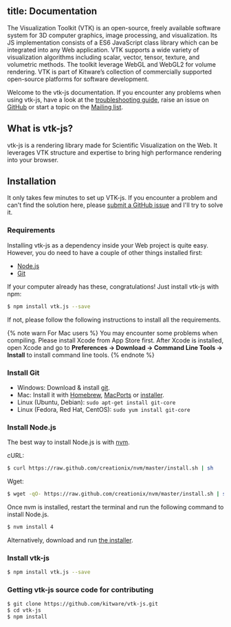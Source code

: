 title: Documentation
---
The Visualization Toolkit (VTK) is an open-source, freely available software system for 3D computer graphics, image processing, and visualization. Its JS implementation consists of a ES6 JavaScript class library which can be integrated into any Web application. VTK supports a wide variety of visualization algorithms including scalar, vector, tensor, texture, and volumetric methods. The toolkit leverage WebGL and WebGL2 for volume rendering. VTK is part of Kitware’s collection of commercially supported open-source platforms for software development.

Welcome to the vtk-js documentation. If you encounter any problems when using vtk-js, have a look at the  [troubleshooting guide](troubleshooting.html), raise an issue on [GitHub](https://github.com/kitware/vtk-js/issues) or start a topic on the [Mailing list](http://www.vtk.org/mailman/listinfo/vtk).

## What is vtk-js?

vtk-js is a rendering library made for Scientific Visualization on the Web. It leverages VTK structure and expertise to bring high performance rendering into your browser.

## Installation

It only takes few minutes to set up VTK-js. If you encounter a problem and can't find the solution here, please [submit a GitHub issue](https://github.com/kitware/vtk-js/issues) and I'll try to solve it.

### Requirements

Installing vtk-js as a dependency inside your Web project is quite easy. However, you do need to have a couple of other things installed first:

- [Node.js](http://nodejs.org/)
- [Git](http://git-scm.com/)

If your computer already has these, congratulations! Just install vtk-js with npm:

``` bash
$ npm install vtk.js --save
```

If not, please follow the following instructions to install all the requirements.

{% note warn For Mac users %}
You may encounter some problems when compiling. Please install Xcode from App Store first. After Xcode is installed, open Xcode and go to **Preferences -> Download -> Command Line Tools -> Install** to install command line tools.
{% endnote %}

### Install Git

- Windows: Download & install [git](https://git-scm.com/download/win).
- Mac: Install it with [Homebrew](http://mxcl.github.com/homebrew/), [MacPorts](http://www.macports.org/) or [installer](http://sourceforge.net/projects/git-osx-installer/).
- Linux (Ubuntu, Debian): `sudo apt-get install git-core`
- Linux (Fedora, Red Hat, CentOS): `sudo yum install git-core`

### Install Node.js

The best way to install Node.js is with [nvm](https://github.com/creationix/nvm).

cURL:

``` bash
$ curl https://raw.github.com/creationix/nvm/master/install.sh | sh
```

Wget:

``` bash
$ wget -qO- https://raw.github.com/creationix/nvm/master/install.sh | sh
```

Once nvm is installed, restart the terminal and run the following command to install Node.js.

``` bash
$ nvm install 4
```

Alternatively, download and run [the installer](http://nodejs.org/).

### Install vtk-js

``` bash
$ npm install vtk.js --save
```

### Getting vtk-js source code for contributing

``` bash
$ git clone https://github.com/kitware/vtk-js.git
$ cd vtk-js
$ npm install
```
